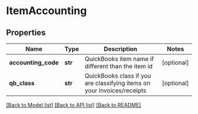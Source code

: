 # ItemAccounting

## Properties
Name | Type | Description | Notes
------------ | ------------- | ------------- | -------------
**accounting_code** | **str** | QuickBooks item name if different than the item id | [optional] 
**qb_class** | **str** | QuickBooks class if you are classifying items on your invoices/receipts | [optional] 

[[Back to Model list]](../README.md#documentation-for-models) [[Back to API list]](../README.md#documentation-for-api-endpoints) [[Back to README]](../README.md)


